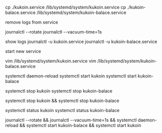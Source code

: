 cp ./kukoin.service /lib/systemd/system/kukoin.service
cp ./kukoin-balace.service /lib/systemd/system/kukoin-balace.service


remove logs from service

journalctl --rotate
journalctl --vacuum-time=1s


show logs
journalctl -u kukoin.service
journalctl -u kukoin-balace.service

start new service

vim /lib/systemd/system/kukoin.service
vim /lib/systemd/system/kukoin-balace.service

systemctl daemon-reload
systemctl start kukoin
systemctl start kukoin-balace

systemctl stop kukoin
systemctl stop kukoin-balace


systemctl stop kukoin && systemctl stop kukoin-balace


systemctl status kukoin
systemctl status kukoin-balace


journalctl --rotate && journalctl --vacuum-time=1s && systemctl daemon-reload && systemctl start kukoin-balace && systemctl start kukoin

